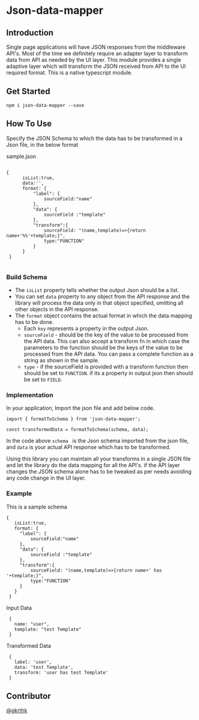 # Json-data-mapper

## Introduction

Single page applications will have JSON responses from the middleware API's. Most of the time we definitely require an adapter layer to transform data from API as needed by the UI layer. This module provides a single adaptive layer which will transform the JSON received from API to the UI required format. This is a native typescript module.

## Get Started

  `npm i json-data-mapper --save`
  
## How To Use
  
  Specify the JSON Schema to which the data has to be transformed in a Json file, in the below format
  
  sample.json
  ```
  
  {
        isList:true,
        data:'',
        format: {
            "label": {
                sourceField:"name"
            },
            "data": {
                sourceField :"template"
            },
            "transform":{
                sourceField: "(name,template)=>{return name+'%%'+template;}",
                type:"FUNCTION"
            } 
        }
   }
   
   ```
 ### Build Schema
  - The `isList` property tells whether the output Json should be a list.
  - You can set `data` property to any object from the API response and the library will process the data only in that object specified, omitting all other objects in the API response.
  - The `format` object contains the actual format in which the data mapping has to be done.
    * Each `key` represents a property in the output Json.
    * `sourceField`  - should be the key of the value to be processed from the API data. This can also accept a transform fn in which case the parameters to the function should be the keys of the value to be processed from the API data. You can pass a complete function as a string as shown in the sample.
    * `type` - if the sourceField is provided with a transform function then should be set to `FUNCTION`. if its a property in output json then should be set to `FIELD`.

 ### Implementation
  In your application, Import the json file and add below code.
  ```   
  import { formatToSchema } from 'json-data-mapper';
  
  const transformedData = formatToSchema(schema, data);
  ```
 In the code above `schema ` is the Json schema imported from the json file, and `data` is your actual API response which has to be transformed.
 
 Using this library you can maintain all your transforms in a single JSON file and let the library do the data mapping for all the API's. if the API layer changes the JSON schema alone has to be tweaked as per needs avoiding any code change in the UI layer.

 ### Example

 This is a sample schema 

 ```
 {
    isList:true,    
    format: {
      "label": {
          sourceField:"name"
      },
      "data": {
          sourceField :"template"
      },
      "transform":{
          sourceField: "(name,template)=>{return name+' has '+template;}",
          type:"FUNCTION"
      } 
    }
  }
 
 ```
 Input Data

 ```
  {
    name: "user",
    template: "test Template"
  }
 ```
 Transformed Data

 ```
  { 
    label: 'user',
    data: 'test Template',
    transform: 'user has test Template' 
  }
 ```


 ## Contributor
  [@gkrthk](https://github.com/gkrthk)
